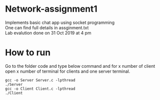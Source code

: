 # Network-assignment1
Implements  basic chat app using socket programming
</br>One can find full details in assginment.txt
</br>Lab evalution done on 31 Oct 2019 at 4 pm

# How to run
Go to the folder code and type below command and for x number of client open x number of terminal for clients and one server terminal.

    gcc -o Server Server.c -lpthread
    ./Server
    gcc -o Client Client.c -lpthread
    ./Client
